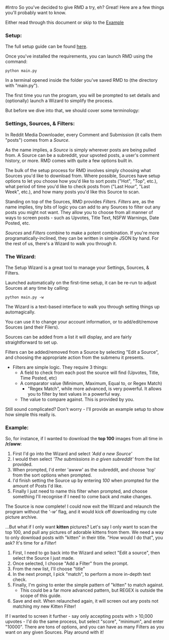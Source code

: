#Intro
So you've decided to give RMD a try, eh? Great! Here are a few things you'll probably want to know.

Either read through this document or skip to the [Example](#example)

### Setup:
The full setup guide can be found [here](./Setup_Requirements.md).

Once you've installed the requirements, you can launch RMD using the command:

```python main.py```

In a terminal opened inside the folder you've saved RMD to (the directory with "main.py").

The first time you run the program, you will be prompted to set details and (optionally)
launch a Wizard to simplify the process.

But before we dive into that, we should cover some terminology:

### Settings, Sources, & Filters:
In Reddit Media Downloader, every Comment and Submission (it calls them "posts") comes from a *Source*.

As the name implies, a *Source* is simply wherever posts are being pulled from. A Source can be a subreddit,
your upvoted posts, a user's comment history, or more. RMD comes with quite a few options built in.

The bulk of the setup process for RMD involves simply choosing what Sources you'd like to download from.
Where possible, Sources have setup options to let you choose how you'd like to sort posts ("Hot", "Top", etc.),
what period of time you'd like to check posts from ("Last Hour", "Last Week", etc.), and how many posts you'd
like this Source to scan.

Standing on top of the Sources, RMD provides *Filters*. *Filters* are, as the name implies, tiny bits of logic
you can add to any Sources to filter out any posts you might not want. They allow you to choose from all manner of
ways to screen posts - such as Upvotes, Title Text, NSFW Warnings, Date Posted, etc.

*Sources* and *Filters* combine to make a potent combination. If you're more programatically-inclined, 
they can be written in simple JSON by hand. For the rest of us, there's a Wizard to walk you through it.

### The Wizard:
The Setup Wizard is a great tool to manage your Settings, Sources, & Filters.

Launched automatically on the first-time setup, it can be re-run to adjust Sources at any time by calling:

```python main.py -w```

The Wizard is a text-based interface to walk you through setting things up automagically.

You can use it to change your account information, or to add/edit/remove Sources (and their Filers).

Sources can be added from a list it will display, and are fairly straightforward to set up.

Filters can be added/removed from a Source by selecting "Edit a Source", and choosing the appropriate action
from the submenu it presents.

+ Filters are simple logic. They require 3 things:
  + A field to check from each post the source will find (Upvotes, Title, Time Posted, etc)
  + A comparator value (Minimum, Maximum, Equal to, or Regex Match)
    + "Regex Match", while more advanced, is very powerful. It allows you to filter by text values in a powerful way.
  + The value to compare against. This is provided by you.

Still sound complicated? Don't worry - I'll provide an example setup to show how simple this really is.

### Example:
So, for instance, if I wanted to download the **top 100** images from all time in **/r/aww**:

1. First I'd go into the Wizard and select *'Add a new Source'*
2. I would then select *'The submissions in a given subreddit'* from the list provided.
3. When prompted, I'd enter 'awww' as the subreddit, and choose 'top' from the sort options when prompted.
4. I'd finish setting the Source up by entering *100* when prompted for the amount of Posts I'd like.
5. Finally I just need to name this filter when prompted, and choose something I'll recognise if I need to 
come back and make changes.

The Source is now complete!
I could now exit the Wizard and relaunch the program without the *'-w'* flag, and it would kick off downloading
my cute picture archive.

...But what if I only want **kitten** pictures? Let's say I only want to scan the top 100, and pull any pictures
of adorable kittens from them. We need a way to only download posts with "kitten" in their title. 
"How would I do that", you ask? It's time for a *Filter*!

1. First, I need to go back into the Wizard and select "Edit a source", then select the Source I just made.
2. Once selected, I choose "Add a Filter" from the prompt.
3. From the new list, I'll choose "title"
4. In the next prompt, I pick "match", to perform a more in-depth text check.
5. Finally, I'm going to enter the simple pattern of "kitten" to match against. 
   + This could be a far more advanced pattern, but REGEX is outside the scope of this guide.
6. Save and exit. When relaunched again, it will screen out any posts not matching my new Kitten Filter!


If I wanted to screen it further - say only accepting posts with > 10,000 upvotes - I'd do the same process,
but select "score", "minimum", and enter "10000". There are tons of options, and you can have as many Filters
as you want on any given Sources. Play around with it!
